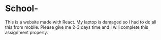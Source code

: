 # School-
This is a website made with React. My laptop is damaged so I had to do all this from mobile. Please give me 2-3 days time and I will complete this assignment properly. 
